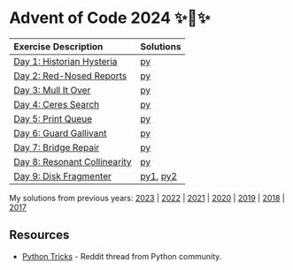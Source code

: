 # Advent of Code 2024 ✨🎄✨

|Exercise Description|Solutions|
|:---|:---|
|[Day 1: Historian Hysteria](https://adventofcode.com/2024/day/1)    | [py](/day01/main.py) |
|[Day 2: Red-Nosed Reports](https://adventofcode.com/2024/day/2)     | [py](/day02/main.py) |
|[Day 3: Mull It Over](https://adventofcode.com/2024/day/3)          | [py](/day03/main.py) |
|[Day 4: Ceres Search](https://adventofcode.com/2024/day/4)          | [py](/day04/main.py) |
|[Day 5: Print Queue](https://adventofcode.com/2024/day/5)           | [py](/day05/main.py) |
|[Day 6: Guard Gallivant](https://adventofcode.com/2024/day/6)       | [py](/day06/main.py) |
|[Day 7: Bridge Repair](https://adventofcode.com/2024/day/7)         | [py](/day07/main.py) |
|[Day 8: Resonant Collinearity](https://adventofcode.com/2024/day/8) | [py](/day08/main.py) |
|[Day 9: Disk Fragmenter](https://adventofcode.com/2024/day/9)       | [py1](/day09/main_part1.py), [py2](/day09/main_part2.py) |

My solutions from previous years: [2023](https://github.com/r0f1/adventofcode2023) | [2022](https://github.com/r0f1/adventofcode2022) | [2021](https://github.com/r0f1/adventofcode2021) | [2020](https://github.com/r0f1/adventofcode2020) | [2019](https://github.com/r0f1/adventofcode2019) | [2018](https://github.com/r0f1/adventofcode2018) | [2017](https://github.com/r0f1/adventofcode2017)

## Resources
* [Python Tricks](https://www.reddit.com/r/adventofcode/comments/1gsl4fm/share_your_favorite_tricks_and_snippets/) - Reddit thread from Python community.
